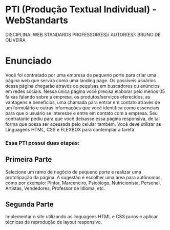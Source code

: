 # PTI (Produção Textual Individual) - WebStandarts

DISCIPLINA: WEB STANDARDS
PROFESSOR(ES)/ AUTOR(ES): BRUNO DE OLIVEIRA


<h1>Enunciado</h1>

Você foi contratado por uma empresa de pequeno porte para criar uma
página web que servirá como uma landing page. Os possíveis usuários
dessa página chegarão através de pequisas em buscadores ou anúncios
em redes sociais.
Nessa única página você precisa elaborar pelo menos 05 faixas falando
sobre a empresa, os produtos/serviços oferecidos, as vantagens e
benefícios, uma chamada para entrar em contato através de um formulário e
outras informações que você identifica como essenciais para que o usuário
se interesse e entre em contato com a empresa. Seu contratante pediu para
que você deixasse essa página responsiva, de tal forma que possa ser
acessada pelo celular também. Você deve utilizar as Linguagens HTML,
CSS e FLEXBOX para contemplar a tarefa.

<h3>Essa PTI possui duas etapas:</h3>

<h2>Primeira Parte</h2>
Selecione um ramo de negócio de pequeno porte e realizar uma
prototipação da página. A sugestão é escolher uma área para autônomos,
como por exemplo: Pintor, Marceneiro, Psicólogo, Nutricionista, Personal,
Artistas, Vendedores, Professor de Idioma, etc.

<h2>Segunda Parte</h2>
Implementar o site utilizando as linguagens HTML e CSS puros e aplicar
técnicas de reprodução de layout responsivo.



